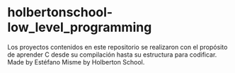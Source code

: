 # holbertonschool-low_level_programming
Los proyectos contenidos en este repositorio se realizaron con el propósito de aprender C desde su compilación hasta su estructura para codificar.
Made by Estéfano Misme by Holberton School.
